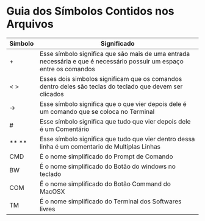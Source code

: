 # Guia dos Símbolos Contidos nos Arquivos

  Símbolo | Significado
  --------| -----------
     +    | Esse símbolo significa que são mais de uma entrada necessária e que é necessário possuir um espaço entre os comandos
     < >  | Esses dois simbolos significam que os comandos dentro deles são teclas do teclado que devem ser clicados
     ->   | Esse símbolo significa que o que vier depois dele é um comando que se coloca no Terminal
     #    | Esse símbolo significa que tudo que vier depois dele é um Comentário
    ** ** | Esse símbolo significa que tudo que vier dentro dessa linha é um comentario de Multiplas Linhas
     CMD  | É o nome simplificado do Prompt de Comando
     BW   | É o nome simplificado do Botão do windows no teclado
     COM  | É o nome simplificado do Botão Command do MacOSX
     TM   | É o nome simplificado do Terminal dos Softwares livres 
